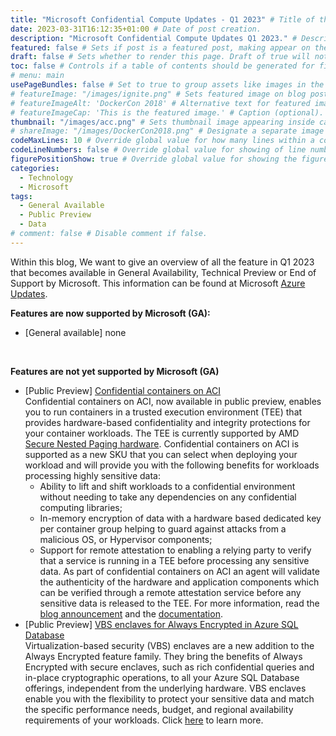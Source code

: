 ```yaml
---
title: "Microsoft Confidential Compute Updates - Q1 2023" # Title of the blog post.
date: 2023-03-31T16:12:35+01:00 # Date of post creation.
description: "Microsoft Confidential Compute Updates Q1 2023." # Description used for search engine.
featured: false # Sets if post is a featured post, making appear on the home page side bar.
draft: false # Sets whether to render this page. Draft of true will not be rendered.
toc: false # Controls if a table of contents should be generated for first-level links automatically.
# menu: main
usePageBundles: false # Set to true to group assets like images in the same folder as this post.
# featureImage: "/images/ignite.png" # Sets featured image on blog post.
# featureImageAlt: 'DockerCon 2018' # Alternative text for featured image.
# featureImageCap: 'This is the featured image.' # Caption (optional).
thumbnail: "/images/acc.png" # Sets thumbnail image appearing inside card on homepage.
# shareImage: "/images/DockerCon2018.png" # Designate a separate image for social media sharing.
codeMaxLines: 10 # Override global value for how many lines within a code block before auto-collapsing.
codeLineNumbers: false # Override global value for showing of line numbers within code block.
figurePositionShow: true # Override global value for showing the figure label.
categories:
  - Technology
  - Microsoft
tags:
  - General Available
  - Public Preview
  - Data
# comment: false # Disable comment if false.
---
```


Within this blog, We want to give an overview of all the feature in Q1 2023 that becomes available in General Availability, Technical Preview or End of Support by Microsoft.
This information can be found at Microsoft <a href="https://azure.microsoft.com/en-us/updates/?query=AKS">Azure Updates</a>.

<b> Features are now supported by Microsoft (GA): </b>
- [General available] none
<br>

<b> Features are not yet supported by Microsoft (GA) </b>
- [Public Preview] <a href="https://azure.microsoft.com/en-us/updates/public-preview-vbs-enclaves-for-always-encrypted-in-azure-sql-database/">Confidential containers on ACI</a> <br>
  Confidential containers on ACI, now available in public preview, enables you to run containers in a trusted execution environment (TEE) that provides hardware-based confidentiality and integrity protections for your container workloads. The TEE is currently supported by AMD <a href="https://www.amd.com/content/dam/amd/en/documents/epyc-business-docs/white-papers/SEV-SNP-strengthening-vm-isolation-with-integrity-protection-and-more.pdf">Secure Nested Paging hardware</a>. Confidential containers on ACI is supported as a new SKU that you can select when deploying your workload and will provide you with the following benefits for workloads processing highly sensitive data:  
    - Ability to lift and shift workloads to a confidential environment without needing to take any dependencies on any confidential computing libraries;
    - In-memory encryption of data with a hardware based dedicated key per container group helping to guard against attacks from a malicious OS, or Hypervisor components; 
  - Support for remote attestation to enabling a relying party to verify that a service is running in a TEE before processing any sensitive data. As part of confidential containers on ACI an agent will validate the authenticity of the hardware and application components which can be verified through a remote attestation service before any sensitive data is released to the TEE.
For more information, read the <a href="https://techcommunity.microsoft.com/t5/apps-on-azure-blog/announcing-public-preview-of-confidential-containers-on-azure/ba-p/3755623">blog announcement</a> and the <a href="https://learn.microsoft.com/en-gb/azure/container-instances/container-instances-confidential-overview">documentation</a>.
- [Public Preview] <a href="https://azure.microsoft.com/en-us/updates/public-preview-vbs-enclaves-for-always-encrypted-in-azure-sql-database/">VBS enclaves for Always Encrypted in Azure SQL Database</a> <br>
  Virtualization-based security (VBS) enclaves are a new addition to the Always Encrypted feature family. They bring the benefits of Always Encrypted with secure enclaves, such as rich confidential queries and in-place cryptographic operations, to all your Azure SQL Database offerings, independent from the underlying hardware. VBS enclaves enable you with the flexibility to protect your sensitive data and match the specific performance needs, budget, and regional availability requirements of your workloads.
  Click <a href="https://techcommunity.microsoft.com/t5/azure-sql-blog/vbs-enclaves-for-always-encrypted-in-azure-sql-database-preview/ba-p/3725526">here</a> to learn more.
<br>